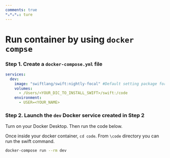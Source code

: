 ```yaml
---
comments: true
ᴴₒᴴₒᴴₒ: ture
---
```


# **Run container by using `docker compse`** 

### **Step 1. Create a `docker-compose.yml` file**

```yaml title="docker-compose.yml"
services:
  dev:
    image: "swiftlang/swift:nightly-focal" #Default setting package for your system
    volumes:
      - /Users/<YOUR_DIC_TO_INSTALL_SWIFT>/swift:/code
    environment:
      - USER=<YOUR_NAME>
```

### **Step 2. Launch the `dev` Docker service created in Step 2**

Turn on your Docker Desktop. Then run the code below. 

Once inside your docker container, `cd code`.  From `\code` directory you can run the swift command.

```bash title="Git Bash"
docker-compose run --rm dev
```
